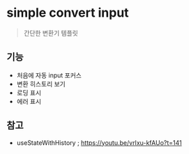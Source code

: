 # simple convert input

> 간단한 변환기 템플릿

## 기능

- 처음에 자동 input 포커스
- 변환 히스토리 보기
- 로딩 표시
- 에러 표시

## 참고

- useStateWithHistory ; https://youtu.be/vrIxu-kfAUo?t=141
